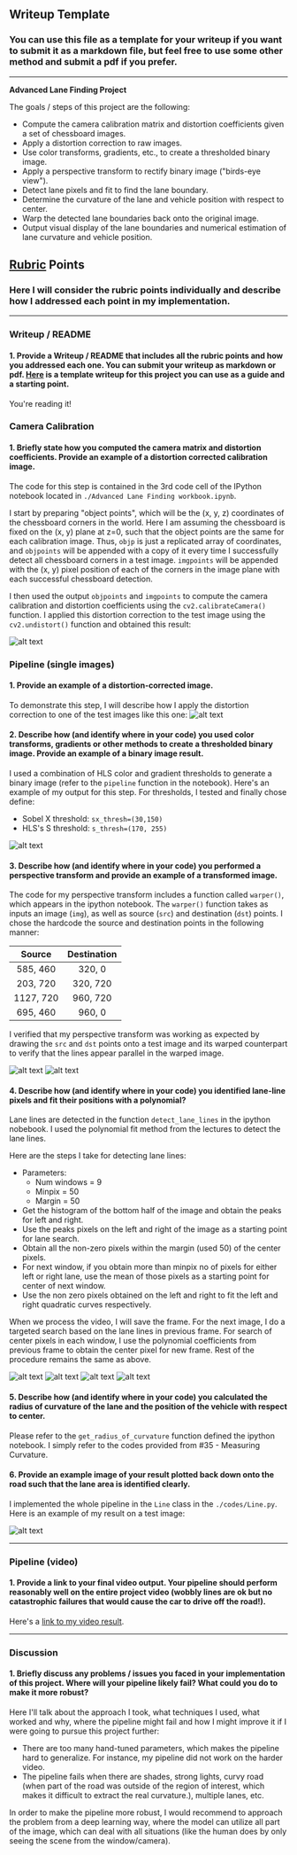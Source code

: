 ## Writeup Template

### You can use this file as a template for your writeup if you want to submit it as a markdown file, but feel free to use some other method and submit a pdf if you prefer.

---

**Advanced Lane Finding Project**

The goals / steps of this project are the following:

* Compute the camera calibration matrix and distortion coefficients given a set of chessboard images.
* Apply a distortion correction to raw images.
* Use color transforms, gradients, etc., to create a thresholded binary image.
* Apply a perspective transform to rectify binary image ("birds-eye view").
* Detect lane pixels and fit to find the lane boundary.
* Determine the curvature of the lane and vehicle position with respect to center.
* Warp the detected lane boundaries back onto the original image.
* Output visual display of the lane boundaries and numerical estimation of lane curvature and vehicle position.

[//]: # (Image References)

[image1]: ./output_images/Undistorted.jpg "Undistorted"
[image2]: ./output_images/Undistorted_test.jpg "Undistorted_test"
[image3]: ./output_images/color_binary.jpg "Binary Example"
[image4]: ./output_images/perspective_1.jpg "Warp Example1"
[image41]: ./output_images/perspective_2.jpg "Warp Example2"
[image51]: ./output_images/source_img.png "Fit Visual"
[image52]: ./output_images/perspective.png "Fit Visual2"
[image53]: ./output_images/detected.png "Fit Visual3"
[image54]: ./output_images/lanes.png "Fit Visual4"
[image6]: ./output_images/test1.png "Output1"

## [Rubric](https://review.udacity.com/#!/rubrics/571/view) Points

### Here I will consider the rubric points individually and describe how I addressed each point in my implementation.  

---

### Writeup / README

#### 1. Provide a Writeup / README that includes all the rubric points and how you addressed each one.  You can submit your writeup as markdown or pdf.  [Here](https://github.com/udacity/CarND-Advanced-Lane-Lines/blob/master/writeup_template.md) is a template writeup for this project you can use as a guide and a starting point.  

You're reading it!

### Camera Calibration

#### 1. Briefly state how you computed the camera matrix and distortion coefficients. Provide an example of a distortion corrected calibration image.

The code for this step is contained in the 3rd code cell of the IPython notebook located in `./Advanced Lane Finding workbook.ipynb`.  

I start by preparing "object points", which will be the (x, y, z) coordinates of the chessboard corners in the world. Here I am assuming the chessboard is fixed on the (x, y) plane at z=0, such that the object points are the same for each calibration image.  Thus, `objp` is just a replicated array of coordinates, and `objpoints` will be appended with a copy of it every time I successfully detect all chessboard corners in a test image.  `imgpoints` will be appended with the (x, y) pixel position of each of the corners in the image plane with each successful chessboard detection.  

I then used the output `objpoints` and `imgpoints` to compute the camera calibration and distortion coefficients using the `cv2.calibrateCamera()` function.  I applied this distortion correction to the test image using the `cv2.undistort()` function and obtained this result: 

![alt text][image1]

### Pipeline (single images)

#### 1. Provide an example of a distortion-corrected image.

To demonstrate this step, I will describe how I apply the distortion correction to one of the test images like this one:
![alt text][image2]

#### 2. Describe how (and identify where in your code) you used color transforms, gradients or other methods to create a thresholded binary image.  Provide an example of a binary image result.

I used a combination of HLS color and gradient thresholds to generate a binary image (refer to the `pipeline` function in the notebook).  Here's an example of my output for this step. For thresholds, I tested and finally chose define: 

* Sobel X threshold: `sx_thresh=(30,150)`
* HLS's S threshold: `s_thresh=(170, 255)`

![alt text][image3]

#### 3. Describe how (and identify where in your code) you performed a perspective transform and provide an example of a transformed image.

The code for my perspective transform includes a function called `warper()`, which appears in the ipython notebook.  The `warper()` function takes as inputs an image (`img`), as well as source (`src`) and destination (`dst`) points.  I chose the hardcode the source and destination points in the following manner:


| Source        | Destination   | 
|:-------------:|:-------------:| 
| 585, 460      | 320, 0        | 
| 203, 720      | 320, 720      |
| 1127, 720     | 960, 720      |
| 695, 460      | 960, 0        |

I verified that my perspective transform was working as expected by drawing the `src` and `dst` points onto a test image and its warped counterpart to verify that the lines appear parallel in the warped image.

![alt text][image4]
![alt text][image41]

#### 4. Describe how (and identify where in your code) you identified lane-line pixels and fit their positions with a polynomial?

Lane lines are detected in the function `detect_lane_lines` in the ipython nobebook. I used the polynomial fit method from the lectures to detect the lane lines.

Here are the steps I take for detecting lane lines:

* Parameters:
    *   Num windows = 9
    *   Minpix = 50
    *   Margin = 50
* Get the histogram of the bottom half of the image and obtain the peaks for left and right.
* Use the peaks pixels on the left and right of the image as a starting point for lane search.
* Obtain all the non-zero pixels within the margin (used 50) of the center pixels.
* For next window, if you obtain more than minpix no of pixels for either left or right lane, use the mean of those pixels as a starting point for center of next window.
* Use the non zero pixels obtained on the left and right to fit the left and right quadratic curves respectively.

When we process the video, I will save the frame. For the next image, I do a targeted search based on the lane lines in previous frame. For search of center pixels in each window, I use the polynomial coefficients from previous frame to obtain the center pixel for new frame. Rest of the procedure remains the same as above.

![alt text][image51]
![alt text][image52]
![alt text][image53]
![alt text][image54]

#### 5. Describe how (and identify where in your code) you calculated the radius of curvature of the lane and the position of the vehicle with respect to center.

Please refer to the `get_radius_of_curvature` function defined the ipython notebook. I simply refer to the codes provided from #35 - Measuring Curvature.

#### 6. Provide an example image of your result plotted back down onto the road such that the lane area is identified clearly.

I implemented the whole pipeline in the `Line` class in the `./codes/Line.py`. Here is an example of my result on a test image:

![alt text][image6]

---

### Pipeline (video)

#### 1. Provide a link to your final video output.  Your pipeline should perform reasonably well on the entire project video (wobbly lines are ok but no catastrophic failures that would cause the car to drive off the road!).

Here's a [link to my video result](./result.mp4).

---

### Discussion

#### 1. Briefly discuss any problems / issues you faced in your implementation of this project.  Where will your pipeline likely fail?  What could you do to make it more robust?

Here I'll talk about the approach I took, what techniques I used, what worked and why, where the pipeline might fail and how I might improve it if I were going to pursue this project further:

* There are too many hand-tuned parameters, which makes the pipeline hard to generalize. For instance, my pipeline did not work on the harder video.
* The pipeline fails when there are shades, strong lights, curvy road (when part of the road was outside of the region of interest, which makes it difficult to extract the real curvature.), multiple lanes, etc.

In order to make the pipeline more robust, I would recommend to approach the problem from a deep learning way, where the model can utilize all part of the image, which can deal with all situations (like the human does by only seeing the scene from the window/camera).

